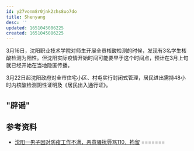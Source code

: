 ```yaml
---
id: y27vonm8r0jnk2zhs8uo7do
title: Shenyang
desc: ''
updated: 1651045086225
created: 1651045086225
---
```


3月16日，沈阳职业技术学院对师生开展全员核酸检测的时候，发现有3名学生核酸检测为阳性。但沈阳实际疫情开始时间可能要早于这个时间点，预计在3月上旬就已经开始在当地隐匿传播。

3月22日起沈阳政府对全市住宅小区、村屯实行封闭式管理，居民进出需持48小时内核酸检测阴性证明及《居民出入通行证》。

## "辟谣"


## 参考资料

- [沈阳一男子因对防疫工作不满，恶意骚扰辱骂110，拘留](https://www.163.com/dy/article/H3IO3Q32052590Q7.html)
=======
